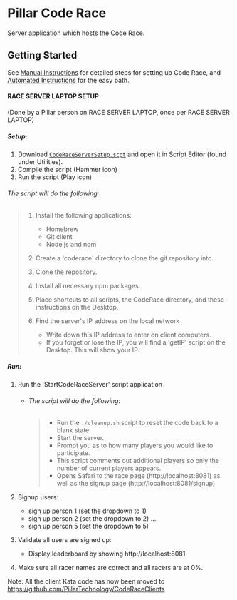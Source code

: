 # Pillar Code Race

Server application which hosts the Code Race.

## Getting Started

See [Manual Instructions](https://github.com/PillarTechnology/CodeRace/blob/master/README.md "Manual Instructions") for detailed steps for setting up Code Race, and [Automated Instructions](https://github.com/PillarTechnology/CodeRace/blob/master/README.md "Automated Instructions") for the easy path.


#### RACE SERVER LAPTOP SETUP
(Done by a Pillar person on RACE SERVER LAPTOP, once per RACE SERVER LAPTOP)

##### Setup:
1. Download [`CodeRaceServerSetup.scpt`](https://github.com/PillarTechnology/CodeRace/blob/master/Scripts/CodeRaceServerSetup.scpt "Code Race Server Setup") and open it in Script Editor (found under Utilities).
2. Compile the script (Hammer icon)
3. Run the script (Play icon)

###### The script will do the following: 
> 1. Install the following applications:
>    * Homebrew
>    * Git client
>    * Node.js and nom
> 
> 2. Create a 'coderace' directory to clone the git repository into.
> 3. Clone the repository.
> 4. Install all necessary npm packages.
> 5. Place shortcuts to all scripts, the CodeRace directory, and these instructions on the Desktop.
> 6. Find the server's IP address on the local network
>    * Write down this IP address to enter on client computers.
>    * If you forget or lose the IP, you will find a 'getIP' script on the Desktop.  This will show your IP.
> 
        
##### Run:
1. Run the 'StartCodeRaceServer' script application
   * ###### The script will do the following:
     > - Run the `./cleanup.sh` script to reset the code back to a blank state.
     > - Start the server.
     > - Prompt you as to how many players you would like to participate.
     > - This script comments out additional players so only the number of current players appears.
     > - Opens Safari to the race page (http://localhost:8081) as well as the signup page (http://localhost:8081/signup)
    
2. Signup users:
   * sign up person 1 (set the dropdown to 1)
   * sign up person 2 (set the dropdown to 2)
     ...
   * sign up person 5 (set the dropdown to 5)
3. Validate all users are signed up:
   * Display leaderboard by showing http://localhost:8081
    
4. Make sure all racer names are correct and all racers are at 0%.

Note: All the client Kata code has now been moved to https://github.com/PillarTechnology/CodeRaceClients
